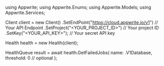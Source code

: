 using Appwrite;
using Appwrite.Enums;
using Appwrite.Models;
using Appwrite.Services;

Client client = new Client()
    .SetEndPoint("https://cloud.appwrite.io/v1") // Your API Endpoint
    .SetProject("<YOUR_PROJECT_ID>") // Your project ID
    .SetKey("<YOUR_API_KEY>"); // Your secret API key

Health health = new Health(client);

HealthQueue result = await health.GetFailedJobs(
    name: .V1Database,
    threshold: 0 // optional
);